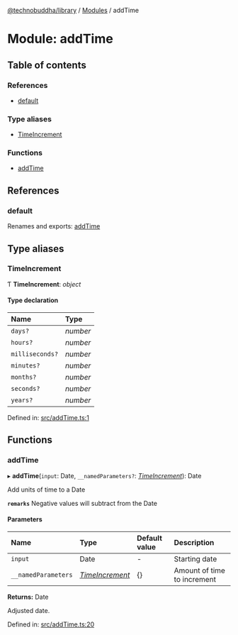 [@technobuddha/library](../..) / [Modules](../Modules.md) / addTime

# Module: addTime

## Table of contents

### References

- [default](addtime.md#default)

### Type aliases

- [TimeIncrement](addtime.md#timeincrement)

### Functions

- [addTime](addtime.md#addtime)

## References

### default

Renames and exports: [addTime](addtime.md#addtime)

## Type aliases

### TimeIncrement

Ƭ **TimeIncrement**: *object*

#### Type declaration

| Name | Type |
| :------ | :------ |
| `days?` | *number* |
| `hours?` | *number* |
| `milliseconds?` | *number* |
| `minutes?` | *number* |
| `months?` | *number* |
| `seconds?` | *number* |
| `years?` | *number* |

Defined in: [src/addTime.ts:1](../../src/addTime.ts#L1)

## Functions

### addTime

▸ **addTime**(`input`: Date, `__namedParameters?`: [*TimeIncrement*](addtime.md#timeincrement)): Date

Add units of time to a Date

**`remarks`** Negative values will subtract from the Date

#### Parameters

| Name | Type | Default value | Description |
| :------ | :------ | :------ | :------ |
| `input` | Date | - | Starting date |
| `__namedParameters` | [*TimeIncrement*](addtime.md#timeincrement) | {} | Amount of time to increment |

**Returns:** Date

Adjusted date.

Defined in: [src/addTime.ts:20](../../src/addTime.ts#L20)
